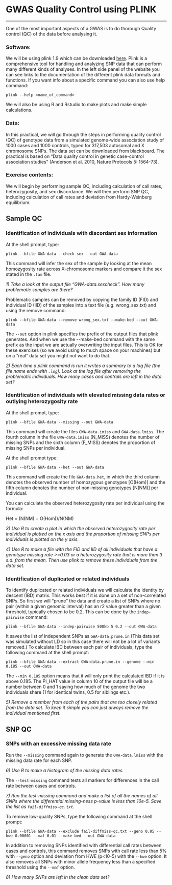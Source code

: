 # GWAS Quality Control using PLINK
___

One of the most important aspects of a GWAS is to do thorough Quality control (QC) of the data before analysing it.

### Software:
We will be using plink 1.9 which can be downloaded [here](https://www.cog-genomics.org/plink/1.9/). Plink is a comprehensive tool for handling and analyzing SNP data that can perform many different kinds of analyses. In the left side panel of the website you can see links to the documentation of the different plink data formats and functions.
If you want info about a specific command you can also use help command:
```
plink --help <name_of_command>
```
We will also be using R and Rstudio to make plots and make simple calculations.

### Data:
In this practical, we will go through the steps in performing quality control (QC) of genotype data from a simulated genome-wide association study of 1000 cases and 1000 controls, typed for 317,503 autosomal and X chromosome SNPs.
The data set can be downloaded from blackboard.
The practical is based on “Data quality control in genetic case-control association studies” (Anderson et al. 2010, Nature Protocols 5: 1564-73).

### Exercise contents:
We will begin by performing sample QC, including calculation of call rates, heterozygosity, and sex discordance.  We will then perform SNP QC, including calculation of call rates and deviation from Hardy-Weinberg equilibrium.  

## Sample QC

### Identification of individuals with discordant sex information
At the shell prompt, type:
```
plink --bfile GWA-data --check-sex --out GWA-data
```
This command will infer the sex of the sample by looking at the mean homozygosity rate across X-chromosome markers and compare it the sex stated in the `.fam` file.

*1) Take a look at the output file “GWA-data.sexcheck”. How many problematic samples are there?*

Problematic samples can be removed by copying the family ID (FID) and individual ID (IID) of the samples into a text file (e.g. wrong_sex.txt) and using the remove command:
```
plink --bfile GWA-data --remove wrong_sex.txt --make-bed --out GWA-data
```
The `--out` option in plink specifies the prefix of the output files that plink generates. And when we use the --make-bed command with the same prefix as the input we are actually overwriting the input files. This is OK for these exercises (so we avoid using to much space on your machines) but on a “real” data set you might not want to do that.

*2) Each time a plink command is run it writes a summary to a log file (the file name ends with `.log`). Look at the log file after removing the problematic individuals. How many cases and controls are left in the data set?*

### Identification of individuals with elevated missing data rates or outlying heterozygosity rate
At the shell prompt, type:
```
plink --bfile GWA-data --missing --out GWA-data
```
This command will create the files `GWA-data.imiss` and `GWA-data.lmiss`.  The fourth column in the file `GWA-data.imiss` (N_MISS) denotes the number of missing SNPs and the sixth column (F_MISS) denotes the proportion of missing SNPs per individual.

At the shell prompt type:
```
plink --bfile GWA-data --het --out GWA-data
```
This command will create the file `GWA-data.het`, in which the third column denotes the observed number of homozygous genotypes [O(Hom)] and the fifth column denotes the number of non-missing genotypes [N(NM)] per individual.

You can calculate the observed heterozygosity rate per individual using the formula:

Het = (N(NM) − O(Hom))/N(NM)

*3) Use R to create a plot in which the observed heterozygosity rate per individual is plotted on the x axis and the proportion of missing SNPs per individuals is plotted on the y axis.*

*4) Use R to make a file with the FID and IID of all individuals that have a genotype missing rate >=0.03 or a heterozygosity rate that is more than 3 s.d. from the mean. Then use plink to remove these individuals from the data set.*

### Identification of duplicated or related individuals
To identify duplicated or related individuals we will calculate the identity by descent (IBD) matrix. This works best if it is done on a set of non-correlated SNPs. So first we will “prune” the data and create a list of SNPs where no pair (within a given genomic interval) has an r2 value greater than a given threshold, typically chosen to be 0.2.  This can be done by the `indep-pairwise` command:
```
plink --bfile GWA-data --indep-pairwise 500kb 5 0.2 --out GWA-data
```
It saves the list of independent SNPs as `GWA-data.prune.in` (This data set was simulated without LD so in this case there will not be a lot of variants removed.)
To calculate IBD between each pair of individuals, type the following command at the shell prompt:
```
plink --bfile GWA-data --extract GWA-data.prune.in --genome --min 0.185 --out GWA-data
```
The `--min 0.185` option means that it will only print the calculated IBD if it is above 0.185. The PI_HAT value in column 10 of the output file will be a number between 0 and 1 saying how much of the genome the two individuals share (1 for identical twins, 0.5 for siblings etc.).

*5) Remove a member from each of the pairs that are too closely related from the data set. To keep it simple you can just always remove the individual mentioned first.*

## SNP QC
### SNPs with an excessive missing data rate
Run the `--missing` command again to generate the `GWA-data.lmiss` with the missing data rate for each SNP.

*6) Use R to make a histogram of the missing data rates.*

The `--test-missing` command tests all markers for differences in the call rate between cases and controls.

*7) Run the test-missing command and make a list of all the names of all SNPs where the differential missing-ness p-value is less than 10e-5. Save the list as `fail-diffmiss-qc.txt`.*

To remove low-quality SNPs, type the following command at the shell prompt:
```
plink --bfile GWA-data --exclude fail-diffmiss-qc.txt --geno 0.05 --hwe 0.00001 --maf 0.01 --make-bed --out GWA-data
```
In addition to removing SNPs identified with differential call rates between cases and controls, this command removes SNPs with call rate less than 5% with `--geno` option and deviation from HWE (p<10-5) with the `--hwe` option. It also removes all SNPs with minor allele frequency less than a specified threshold using the `--maf` option.

*8) How many SNPs are left in the clean data set?*

